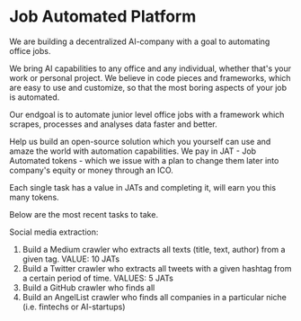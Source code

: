 # Job Automated Platform

<!-- wp:paragraph -->
<p>We are building a decentralized AI-company with a goal to automating office jobs.</p>
<!-- /wp:paragraph -->

<!-- wp:paragraph -->
<p>We bring AI capabilities to any office and any individual, whether that's your work or personal project. We believe in code pieces and frameworks, which are easy to use and customize, so that the most boring aspects of your job is automated. </p>
<!-- /wp:paragraph -->

<!-- wp:paragraph -->
<p>Our endgoal is to automate junior level office jobs with a framework which scrapes, processes and analyses data faster and better. </p>
<!-- /wp:paragraph -->

<!-- wp:paragraph -->
<p>Help us build an open-source solution which you yourself can use and amaze the world with automation capabilities. We pay in JAT - Job Automated tokens - which we issue with a plan to change them later into company's equity or money through an ICO. </p>
<!-- /wp:paragraph -->

<!-- wp:paragraph -->
<p>Each single task has a value in JATs and completing it, will earn you this many tokens. </p>
<!-- /wp:paragraph -->

Below are the most recent tasks to take.

Social media extraction:

1) Build a Medium crawler who extracts all texts (title, text, author) from a given tag. VALUE: 10 JATs
2) Build a Twitter crawler who extracts all tweets with a given hashtag from a certain period of time. VALUES: 5 JATs
3) Build a GitHub crawler who finds all 
4) Build an AngelList crawler who finds all companies in a particular niche (i.e. fintechs or AI-startups) 
